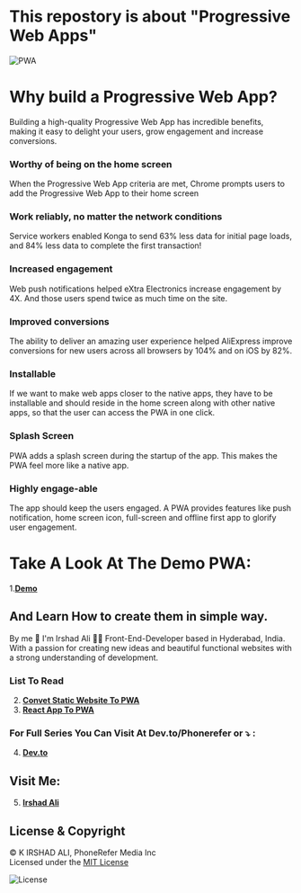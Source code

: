 # This repostory is about "Progressive Web Apps" 
![PWA](https://developers.google.com/web/progressive-web-apps/images/pwa-reliable_720.png "PWA")      

# Why build a Progressive Web App?
Building a high-quality Progressive Web App has incredible benefits, making it easy to delight your users, grow engagement and increase conversions.
### Worthy of being on the home screen
When the Progressive Web App criteria are met, Chrome prompts users to add the Progressive Web App to their home screen
### Work reliably, no matter the network conditions
Service workers enabled Konga to send 63% less data for initial page loads, and 84% less data to complete the first transaction!
### Increased engagement
Web push notifications helped eXtra Electronics increase engagement by 4X. And those users spend twice as much time on the site.
### Improved conversions
The ability to deliver an amazing user experience helped AliExpress improve conversions for new users across all browsers by 104% and on iOS by 82%.
### Installable
If we want to make web apps closer to the native apps, they have to be installable and should reside in the home screen along with other native apps, so that the user can access the PWA in one click.
### Splash Screen
PWA adds a splash screen during the startup of the app. This makes the PWA feel more like a native app.
### Highly engage-able
The app should keep the users engaged. A PWA provides features like push notification, home screen icon, full-screen and offline first app to glorify user engagement.

# Take A Look At The Demo PWA:
1.[**Demo**](https://pwa-demo-site.netlify.com)

## And Learn How to create them in simple way.

By me 👋 I'm Irshad Ali
👨‍💻 Front-End-Developer based in Hyderabad, India. With a passion for creating new ideas and beautiful functional websites with a strong understanding of development. 

### List To Read
2. [**Convet Static Website To PWA**](https://github.com/phonerefer/pwa/blob/master/Static-Website-To-PWA.md)
3. [**React App To PWA**](https://github.com/phonerefer/pwa/blob/master/React-App-To-PWA.md)

### For Full Series You Can Visit At Dev.to/Phonerefer or ⤵️ :
4. [**Dev.to**](https://dev.to/phonerefer/convert-any-static-website-to-pwa-3fkb)
## Visit Me:
5. [**Irshad Ali**](https://www.irshadali.site)

## License & Copyright
  
 © K IRSHAD ALI, PhoneRefer Media Inc <br> 
 Licensed under the  [MIT License](LICENSE) 
 

 ![License](https://res.cloudinary.com/phonerefer/image/upload/c_scale,w_150/v1575520731/ruff/lgiktt3ezby86zk0413u.png "License")
